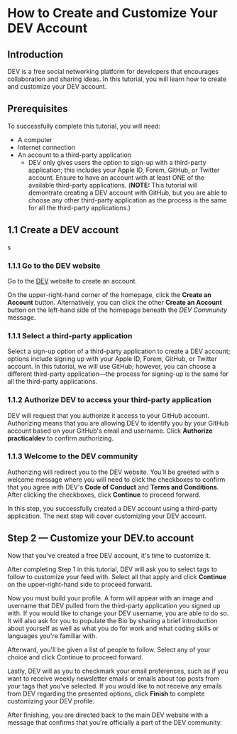# How to Create and Customize Your DEV Account

## Introduction

DEV is a free social networking platform for developers that encourages collaboration and sharing ideas. In this tutorial, you will learn how to create and customize your DEV account.

## Prerequisites

To successfully complete this tutorial, you will need:

- A computer
- Internet connection
- An account to a third-party application
  - DEV only gives users the option to sign-up with a third-party application; this includes your Apple ID, Forem, GitHub, or Twitter account. Ensure to have an account with at least ONE of the available third-party applications. (**NOTE:** This tutorial will demontrate creating a DEV account with GitHub, but you are able to choose any other third-party application as the process is the same for all the third-party applications.)

## 1.1 Create a DEV account

s

### 1.1.1 Go to the DEV website

Go to the [DEV](dev.to) website to create an account.

On the upper-right-hand corner of the homepage, click the **Create an Account** button. Alternatively, you can click the other **Create an Account** button on the left-hand side of the homepage beneath the _DEV Community_ message.

### 1.1.1 Select a third-party application

Select a sign-up option of a third-party application to create a DEV account; options include signing up with your Apple ID, Forem, GitHub, or Twitter account. In this tutorial, we will use GitHub; however, you can choose a different third-party application—the process for signing-up is the same for all the third-party applications.

### 1.1.2 Authorize DEV to access your third-party application

DEV will request that you authorize it access to your GitHub account. Authorizing means that you are allowing DEV to identify you by your GitHub account based on your GitHub's email and username. Click **Authorize practicaldev** to confirm authorizing.

### 1.1.3 Welcome to the DEV community

Authorizing will redirect you to the DEV website. You'll be greeted with a welcome message where you will need to click the checkboxes to confirm that you agree with DEV's **Code of Conduct** and **Terms and Conditions**. After clicking the checkboxes, click **Continue** to proceed forward.

In this step, you successfully created a DEV account using a third-party application. The next step will cover customizing your DEV account.

## Step 2 — Customize your DEV.to account

Now that you've created a free DEV account, it's time to customize it.

After completing Step 1 in this tutorial, DEV will ask you to select tags to follow to customize your feed with. Select all that apply and click **Continue** on the upper-right-hand side to proceed forward.

Now you must build your profile. A form will appear with an image and username that DEV pulled from the third-party application you signed up with. If you would like to change your DEV username, you are able to do so. It will also ask for you to populate the Bio by sharing a brief introduction about yourself as well as what you do for work and what coding skills or languages you're familiar with.

Afterward, you'll be given a list of people to follow. Select any of your choice and click Continue to proceed forward.

Lastly, DEV will as you to checkmark your email preferences, such as if you want to receive weekly newsletter emails or emails about top posts from your tags that you've selected. If you would like to not receive any emails from DEV regarding the presented options, click **Finish** to complete customizing your DEV profile.

After finishing, you are directed back to the main DEV website with a message that confirms that you're officially a part of the DEV community.
